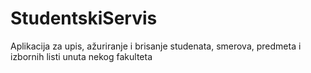 # StudentskiServis
Aplikacija za upis, ažuriranje i brisanje studenata, smerova, predmeta i izbornih listi unuta nekog fakulteta
